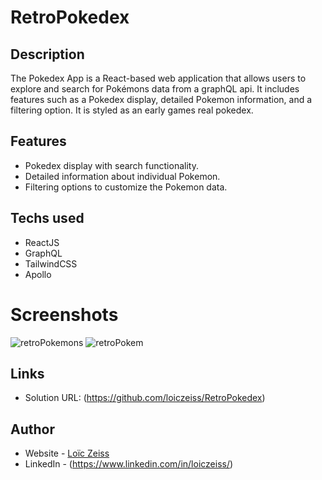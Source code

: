 # RetroPokedex

## Description
The Pokedex App is a React-based web application that allows users to explore and search for Pokémons data from a graphQL api.
It includes features such as a Pokedex display, detailed Pokemon information, and a filtering option.
It is styled as an early games real pokedex.

## Features
- Pokedex display with search functionality.
- Detailed information about individual Pokemon.
- Filtering options to customize the Pokemon data.

## Techs used
- ReactJS
- GraphQL
- TailwindCSS
- Apollo

 # Screenshots
  ![retroPokemons](https://github.com/loiczeiss/RetroPokedex/assets/104260545/a106f5a8-a2bf-470a-b7bd-44f0337d6bc9)
  ![retroPokem](https://github.com/loiczeiss/RetroPokedex/assets/104260545/d70f7494-6f10-4455-b470-b4e5655abf15)

## Links
- Solution URL: (https://github.com/loiczeiss/RetroPokedex)

## Author

- Website - [Loïc Zeiss](https://github.com/loiczeiss)
- LinkedIn - (https://www.linkedin.com/in/loiczeiss/)
